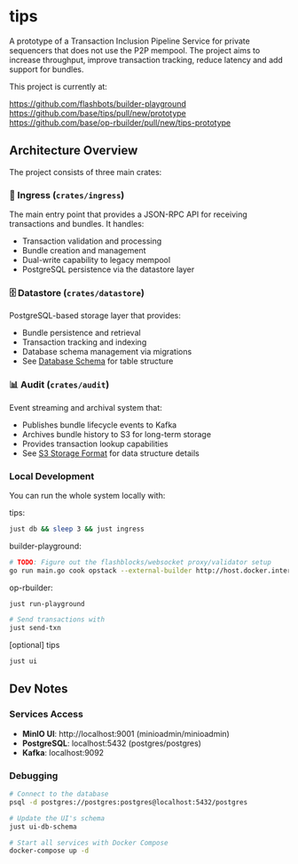 # tips
A prototype of a Transaction Inclusion Pipeline Service for private sequencers that does not use the P2P mempool. The project
aims to increase throughput, improve transaction tracking, reduce latency and add support for bundles.

This project is currently at:

https://github.com/flashbots/builder-playground
https://github.com/base/tips/pull/new/prototype
https://github.com/base/op-rbuilder/pull/new/tips-prototype

## Architecture Overview

The project consists of three main crates:

### 🔌 Ingress (`crates/ingress`)
The main entry point that provides a JSON-RPC API for receiving transactions and bundles. It handles:
- Transaction validation and processing
- Bundle creation and management
- Dual-write capability to legacy mempool
- PostgreSQL persistence via the datastore layer

### 🗄️ Datastore (`crates/datastore`)
PostgreSQL-based storage layer that provides:
- Bundle persistence and retrieval
- Transaction tracking and indexing
- Database schema management via migrations
- See [Database Schema](crates/datastore/migrations/1757444171_create_bundles_table.sql) for table structure

### 📊 Audit (`crates/audit`)
Event streaming and archival system that:
- Publishes bundle lifecycle events to Kafka
- Archives bundle history to S3 for long-term storage
- Provides transaction lookup capabilities
- See [S3 Storage Format](crates/audit/S3_FORMAT.md) for data structure details


### Local Development
You can run the whole system locally with:

tips:
```sh
just db && sleep 3 && just ingress
```

builder-playground:
```sh
# TODO: Figure out the flashblocks/websocket proxy/validator setup
go run main.go cook opstack --external-builder http://host.docker.internal:4444 --enable-latest-fork 0
```

op-rbuilder:
```sh
just run-playground

# Send transactions with
just send-txn
```

[optional]  tips
```sh
just ui
```

## Dev Notes

### Services Access
- **MinIO UI**: http://localhost:9001 (minioadmin/minioadmin)
- **PostgreSQL**: localhost:5432 (postgres/postgres)
- **Kafka**: localhost:9092

### Debugging
```sh
# Connect to the database
psql -d postgres://postgres:postgres@localhost:5432/postgres

# Update the UI's schema
just ui-db-schema

# Start all services with Docker Compose
docker-compose up -d
```